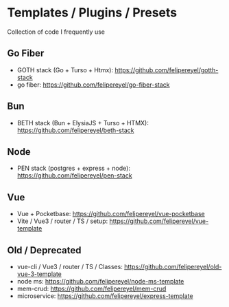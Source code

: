 # Templates / Plugins / Presets
Collection of code I frequently use

## Go Fiber
- GOTH stack (Go + Turso + Htmx): https://github.com/felipereyel/gotth-stack
- go fiber: https://github.com/felipereyel/go-fiber-stack

## Bun
- BETH stack (Bun + ElysiaJS + Turso + HTMX): https://github.com/felipereyel/beth-stack

## Node
- PEN stack (postgres + express + node): https://github.com/felipereyel/pen-stack

## Vue
- Vue + Pocketbase: https://github.com/felipereyel/vue-pocketbase
- Vite / Vue3 / router / TS / setup: https://github.com/felipereyel/vue-template


## Old / Deprecated
- vue-cli / Vue3 / router / TS / Classes: https://github.com/felipereyel/old-vue-3-template
- node ms: https://github.com/felipereyel/node-ms-template
- mem-crud: https://github.com/felipereyel/mem-crud
- microservice: https://github.com/felipereyel/express-template
